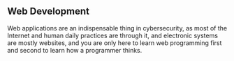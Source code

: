 ## Web Development
Web applications are an indispensable thing in cybersecurity, as most of the Internet and human daily practices are through it, and electronic systems are mostly websites, and you are only here to learn web programming first and second to learn how a programmer thinks.